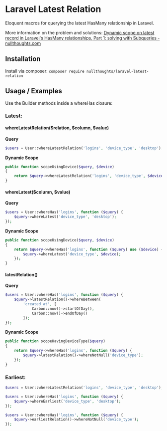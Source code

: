 # Laravel Latest Relation
Eloquent macros for querying the latest HasMany relationship in Laravel. 

More information on the problem and solutions: [Dynamic scope on latest record in Laravel's HasMany relationships, Part 1: solving with Subqueries - nullthoughts.com](https://nullthoughts.com/development/2019/10/08/dynamic-scope-on-latest-relationship-in-laravel/)

## Installation
Install via composer:
`composer require nullthoughts/laravel-latest-relation`

## Usage / Examples
Use the Builder methods inside a whereHas closure:

### Latest:

#### whereLatestRelation($relation, $column, $value)
**Query**
```php
$users = User::whereLatestRelation('logins', 'device_type', 'desktop');
```

**Dynamic Scope**
```php
public function scopeUsingDevice($query, $device)
{
    return $query->whereLatestRelation('logins', 'device_type', $device);
}
```

#### whereLatest($column, $value)
**Query**
```php
$users = User::whereHas('logins', function ($query) {
    $query->whereLatest('device_type', 'desktop');
});
```

**Dynamic Scope**
```php
public function scopeUsingDevice($query, $device)
{
    return $query->whereHas('logins', function ($query) use ($device) {
        $query->whereLatest('device_type', $device);
    });
}
```

#### latestRelation()
**Query**
```php
$users = User::whereHas('logins', function ($query) {
    $query->latestRelation()->whereBetween(
        'created_at', [
            Carbon::now()->startOfDay(),
            Carbon::now()->endOfDay()
        ]);
});
```

**Dynamic Scope**
```php
public function scopeHavingDeviceType($query)
{
    return $query->whereHas('logins', function ($query) {
        $query->latestRelation()->whereNotNull('device_type');
    });
}
```

### Earliest:

```php
$users = User::whereLatestRelation('logins', 'device_type', 'desktop');

$users = User::whereHas('logins', function ($query) {
    $query->whereEarliest('device_type', 'desktop');
});

$users = User::whereHas('logins', function ($query) {
    $query->earliestRelation()->whereNotNull('device_type');
});
```